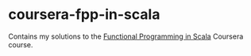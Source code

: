 # coursera-fpp-in-scala
Contains my solutions to the [Functional Programming in Scala](https://www.coursera.org/learn/progfun1/home/welcome) Coursera course.